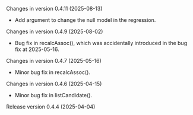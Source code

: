 Changes in version 0.4.11 (2025-08-13)
+ Add argument to change the null model in the regression.

Changes in version 0.4.9 (2025-08-02)
+ Bug fix in recalcAssoc(), which was accidentally introduced in the bug fix at 2025-05-16.

Changes in version 0.4.7 (2025-05-16)
+ Minor bug fix in recalcAssoc().

Changes in version 0.4.6 (2025-04-15)
+ Minor bug fix in listCandidate().

Release version 0.4.4 (2025-04-04)


